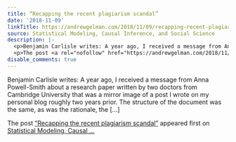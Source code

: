 ```yaml
---
title: “Recapping the recent plagiarism scandal”
date: '2018-11-09'
linkTitle: https://andrewgelman.com/2018/11/09/recapping-recent-plagiarism-scandal/
source: Statistical Modeling, Causal Inference, and Social Science
description: |-
  <p>Benjamin Carlisle writes: A year ago, I received a message from Anna Powell-Smith about a research paper written by two doctors from Cambridge University that was a mirror image of a post I wrote on my personal blog roughly two years prior. The structure of the document was the same, as was the rationale, the [&#8230;]</p>
  <p>The post <a rel="nofollow" href="https://andrewgelman.com/2018/11/09/recapping-recent-plagiarism-scandal/">&#8220;Recapping the recent plagiarism scandal&#8221;</a> appeared first on <a rel="nofollow" href="https://andrewgelman.com">Statistical Modeling, Causal ...
disable_comments: true
---
```

<p>Benjamin Carlisle writes: A year ago, I received a message from Anna Powell-Smith about a research paper written by two doctors from Cambridge University that was a mirror image of a post I wrote on my personal blog roughly two years prior. The structure of the document was the same, as was the rationale, the [&#8230;]</p>
<p>The post <a rel="nofollow" href="https://andrewgelman.com/2018/11/09/recapping-recent-plagiarism-scandal/">&#8220;Recapping the recent plagiarism scandal&#8221;</a> appeared first on <a rel="nofollow" href="https://andrewgelman.com">Statistical Modeling, Causal ...